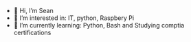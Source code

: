 - 👋 Hi, I’m Sean
- 👀 I’m interested in: IT, python, Raspbery Pi
- 🌱 I’m currently learning: Python, Bash and Studying comptia certifications

<!---
s9general/s9general is a ✨ special ✨ repository because its `README.md` (this file) appears on your GitHub profile.
You can click the Preview link to take a look at your changes.
--->
